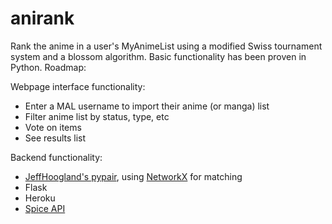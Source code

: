 # anirank
Rank the anime in a user's MyAnimeList using a modified Swiss tournament system and a blossom algorithm.
Basic functionality has been proven in Python.
Roadmap:

Webpage interface functionality:
- Enter a MAL username to import their anime (or manga) list
- Filter anime list by status, type, etc
- Vote on items
- See results list

Backend functionality:
- [JeffHoogland's pypair](https://github.com/JeffHoogland/pypair), using [NetworkX](https://networkx.github.io/) for matching
- Flask
- Heroku
- [Spice API](https://github.com/Utagai/spice)